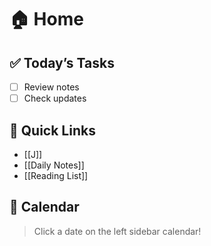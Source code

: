 # 🏠 Home

## ✅ Today’s Tasks
- [ ] Review notes
- [ ] Check updates

## 📁 Quick Links
- [[J]]
- [[Daily Notes]]
- [[Reading List]]

## 📅 Calendar
> Click a date on the left sidebar calendar!
